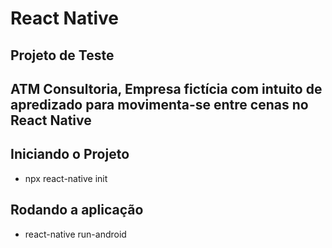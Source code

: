 # React Native

## Projeto de Teste
## ATM Consultoria, Empresa fictícia com intuito de apredizado para movimenta-se entre cenas no React Native

## Iniciando o Projeto
- npx react-native init 

## Rodando a aplicação
- react-native run-android

